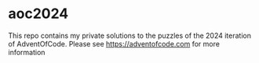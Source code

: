 # aoc2024
This repo contains my private solutions to the puzzles of the 2024 iteration of AdventOfCode.
Please see https://adventofcode.com for more information
